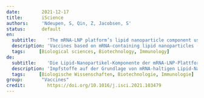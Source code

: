 ```yaml
---
date:        2021-12-17
title:       iScience 
authors:     'Ndeupen, S, Qin, Z, Jacobsen, S'
status:      default
en:
  subtitle:    'The mRNA-LNP platform’s lipid nanoparticle component used in preclinical vaccine studies is highly inflammatory'
  description: 'Vaccines based on mRNA-containing lipid nanoparticles (LNPs) are a promising new platform used by two leading vaccines against COVID-19. Clinical trials and ongoing vaccinations present with varying degrees of protection levels and side effects. However, the drivers of the reported side effects remain poorly defined. Here we present evidence that Acuitas’ LNPs used in preclinical nucleoside-modified mRNA vaccine studies are highly inflammatory in mice. Intradermal and intramuscular injection of these LNPs led to rapid and robust inflammatory responses, characterized by massive neutrophil infiltration, activation of diverse inflammatory pathways, and production of various inflammatory cytokines and chemokines. The same dose of LNP delivered intranasally led to similar inflammatory responses in the lung and resulted in a high mortality rate, with mechanism unresolved. Thus, the mRNA-LNP platforms’ potency in supporting the induction of adaptive immune responses and the observed side effects may stem from the LNPs’ highly inflammatory nature.'
  tags:     [Biological sciences, Biotechnology, Immunology]
de: 
  subtitle:    'Die Lipid-Nanopartikel-Komponente der mRNA-LNP-Plattform, die in präklinischen Impfstoffstudien verwendet wird, ist hochgradig entzündlich'
  description: 'Impfstoffe auf der Grundlage von mRNA-haltigen Lipid-Nanopartikeln (LNPs) sind eine vielversprechende neue Plattform, die von zwei führenden Impfstoffen gegen COVID-19 verwendet wird. Klinische Studien und laufende Impfungen weisen unterschiedliche Schutzniveaus und Nebenwirkungen auf. Die Ursachen für die gemeldeten Nebenwirkungen sind jedoch nach wie vor unklar. Hier präsentieren wir Beweise dafür, dass die LNPs von Acuitas, die in präklinischen Studien mit nukleosidmodifizierten mRNA-Impfstoffen verwendet wurden, bei Mäusen stark entzündlich wirken. Die intradermale und intramuskuläre Injektion dieser LNPs führte zu schnellen und robusten Entzündungsreaktionen, die durch massive Neutrophileninfiltration, Aktivierung verschiedener Entzündungswege und Produktion verschiedener entzündlicher Zytokine und Chemokine gekennzeichnet waren. Die gleiche Dosis LNP, die intranasal verabreicht wurde, führte zu ähnlichen Entzündungsreaktionen in der Lunge und hatte eine hohe Sterblichkeitsrate zur Folge, wobei der Mechanismus noch nicht geklärt ist. Die Wirksamkeit der mRNA-LNP-Plattformen bei der Induktion adaptiver Immunreaktionen und die beobachteten Nebenwirkungen könnten also auf die stark entzündliche Natur der LNP zurückzuführen sein.'
  tags:     [Biologische Wissenschaften, Biotechnologie, Immunologie]
group:       "Vaccines"
credit:        https://doi.org/10.1016/j.isci.2021.103479
---
```


